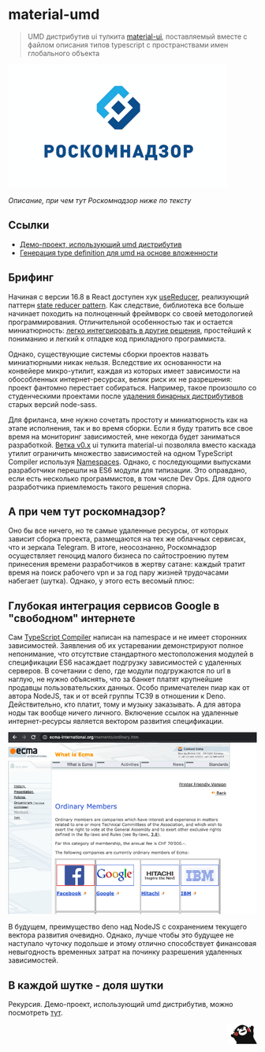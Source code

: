 # material-umd

> UMD дистрибутив ui тулкита [material-ui](https://github.com/mui-org/material-ui), поставляемый вместе с файлом описания типов typescript с пространствами имен глобального объекта

![rkn](assets/img/rkn.png)

*Описание, при чем тут Роскомнадзор ниже по тексту*

## Ссылки

 - [Демо-проект, использующий umd дистрибутив](packages/documentation-site/README.md)
 - [Генерация type definition для umd на основе вложенности](packages/how-it-is-made/README.md)

## Брифинг

Начиная с версии 16.8 в React доступен хук [useReducer](https://reactjs.org/docs/hooks-reference.html#usereducer), реализующий паттерн [state reducer pattern](https://redux.js.org/). Как следствие, библиотека все больше начинает походить на полноценный фреймворк со своей методологией программирования. Отличительной особенностью так и остается миниатюрность: [легко интегрировать в другие решения](reactjs.org/docs/web-components.html#using-react-in-your-web-components), простейший к пониманию и легкий к отладке код прикладного программиста.

Однако, существующие системы сборки проектов назвать миниатюрными никак нельзя. Вследствие их основанности на конвейере микро-утилит, каждая из которых имеет зависимости на обособленных интернет-ресурсах, велик риск их не разрешения: проект фантомно перестает собираться. Например, такое произошло со студенческими проектами после [удаления бинарных дистрибутивов](https://github.com/sass/node-sass/issues/1911) старых версий node-sass.

Для фриланса, мне нужно сочетать простоту и миниатюрность как на этапе исполнения, так и во время сборки. Если я буду тратить все свое время на мониторинг зависимостей, мне некогда будет заниматься разработкой. [Ветка v0.x](https://github.com/DefinitelyTyped/DefinitelyTyped/blob/3afd612b194cea216abf07f91b3470b33c34cb79/types/material-ui/index.d.ts) ui тулкита material-ui позволяла вместо каскада утилит ограничить множество зависимостей на одном TypeScript Compiler используя [Namespaces](https://www.typescriptlang.org/docs/handbook/namespaces-and-modules.html#using-namespaces). Однако, с последующими выпусками разработчики перешли на ES6 модули для типизации. Это оправдано, если есть несколько программистов, в том числе Dev Ops. Для одного разработчика приемлемость такого решения спорна.

## А при чем тут роскомнадзор?

Оно бы все ничего, но те самые удаленные ресурсы, от которых зависит сборка проекта, размещаются на тех же облачных сервисах, что и зеркала Telegram. В итоге, неосознанно, Роскомнадзор осуществляет геноцид малого бизнеса по сайтостроению путем принесения времени разработчиков в жертву сатане: каждый тратит время на поиск рабочего vpn и за год пару жизней трудочасами набегает (шутка). Однако, у этого есть весомый плюс:

## Глубокая интеграция сервисов Google в "свободном" интернете

Сам [TypeScript Compiler](https://github.com/microsoft/TypeScript/blob/master/src/compiler/core.ts) написан на namespace и не имеет сторонних зависимостей. Заявления об их устаревании демонстрируют полное непонимание, что отсутствие стандартного местоположения модулей в спецификации ES6 насаждает подгрузку зависимостей с удаленных серверов. В сочетании с deno, где модули подгружаются по url в наглую, не нужно объяснять, что за банкет платят крупнейшие продавцы пользовательских данных. Особо примечателен пиар как от автора NodeJS, так и от всей группы TC39 в отношении к Deno. Действительно, кто платит, тому и музыку заказывать. А для автора ноды так вообще ничего личного. Включение ссылок на удаленные интернет-ресурсы является вектором развития спецификации.

![screenshot](assets/img/ecma-international.png)

В будущем, преимущество deno над NodeJS с сохранением текущего вектора развития очевидно. Однако, лучше чтобы это будущее не наступало чуточку подольше и этому отлично способствует финансовая невыгодность временных затрат на починку разрешения удаленных зависимостей.

## В каждой шутке - доля шутки

Рекурсия. Демо-проект, использующий umd дистрибутив, можно посмотреть [тут](packages/documentation-site/README.md).

 <img src="assets/img/kukamon.png" height="41px" width="60px" align="right" />

